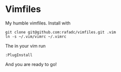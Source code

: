 # Vimfiles

My humble vimfiles. Install with

``` shell
git clone git@github.com:rafadc/vimfiles.git .vim
ln -s ~/.vim/vimrc ~/.vimrc
```

The in your vim run

```
:PlugInstall
```

And you are ready to go!
